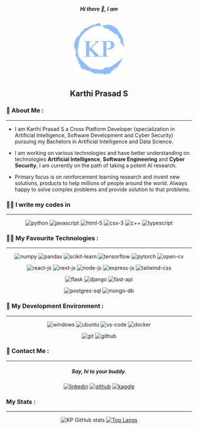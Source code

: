 <h5 align='center'> Hi there 👋, I am </h5>

<div align='center'>
<p align='center'>
  
 ![KP](https://github.com/karthi-prasad/assets/blob/main/KP.png)   
  
</p>

  <h2 align='center'>Karthi Prasad S</h2>
</div>

<h4 align='center'></h4>


###  :telescope:   About Me :
---

- I am Karthi Prasad S a Cross Platform Developer (specialization in Artificial Intelligence, Software Development and Cyber Security) pursuing my Bachelors in Artificial Intelligence and Data Science.

- I am working on various technologies and have better understanding on technologies **Artificial Intelligence**, **Software Engineering** and **Cyber Security**, I am currently on the path of taking a potent AI research. 

- Primary focus is on reinforcement learning research and invent new solutions, products to help millions of people around the world. Always happy to solve complex problems and provide solution to that problems.

### :technologist: I write my codes in
---

<div align='center'>
  
![python](https://camo.githubusercontent.com/314b3cbfef1fd5ba1499c31f41a8cc84ab036eb37427e0f28dbd2da4e619e95d/68747470733a2f2f696d672e736869656c64732e696f2f62616467652f707974686f6e2532302d2532333134333534432e7376673f267374796c653d666f722d7468652d6261646765266c6f676f3d707974686f6e266c6f676f436f6c6f723d676f6c64)
![javascript](https://camo.githubusercontent.com/5ed3d5630acc9992f2a8bdaa41e1e855ac06b7e06b3b57cbe4441c18ab3157dd/68747470733a2f2f696d672e736869656c64732e696f2f62616467652f6a6176617363726970742d2532334637444631452e7376673f267374796c653d666f722d7468652d6261646765266c6f676f3d6a617661736372697074266c6f676f436f6c6f723d626c61636b266c6162656c436f6c6f723d2532333030303030)
![html-5](https://camo.githubusercontent.com/5d3b0191832237fcbfc6d4497524e8bb547c6bfc9eafb738d5205c629d202067/68747470733a2f2f696d672e736869656c64732e696f2f62616467652f68746d6c352532302d2532334533344632362e7376673f267374796c653d666f722d7468652d6261646765266c6f676f3d68746d6c35266c6f676f436f6c6f723d7768697465)
![css-3](https://camo.githubusercontent.com/5ed492db9c79ad5990eda7dc80923377f0e7096b18a4d1e9b86c8987dc0e5aa5/68747470733a2f2f696d672e736869656c64732e696f2f62616467652f637373332532302d2532333135373242362e7376673f267374796c653d666f722d7468652d6261646765266c6f676f3d63737333266c6f676f436f6c6f723d7768697465)
![c++](https://camo.githubusercontent.com/9a7bd454ae6d1438ac3a1e37a5a379b5261554ffe8beb15d48dd3114e0b1fb81/68747470733a2f2f696d672e736869656c64732e696f2f62616467652f632b2b2532302d2532333030353939432e7376673f267374796c653d666f722d7468652d6261646765266c6f676f3d63253242253242266c6f676f436f6c6f723d7768697465)
![typescript](https://img.shields.io/badge/TYPESCRIPT-blue?style=for-the-badge&logo=Typescript&logoColor=white)

</div>

### :superhero_man: My Favourite Technologies :
---
<!-- Data Preprocessing Tools -->
<div align='center'>
  
  ![numpy](https://camo.githubusercontent.com/fb0d02c6b177498fa8f3c4f12185b1d8bff83ffd6685ba6a65822ee84417e63c/68747470733a2f2f696d672e736869656c64732e696f2f62616467652f4e756d70792d3031333232303f267374796c653d666f722d7468652d6261646765266c6f676f3d6e756d7079)
  ![pandas](https://camo.githubusercontent.com/42a4004cdd192057ed74224041176bc6bb5a79489026f3dba83f2099abd319c0/68747470733a2f2f696d672e736869656c64732e696f2f62616467652f50616e6461732d3133303635343f267374796c653d666f722d7468652d6261646765266c6f676f3d70616e646173)
  ![scikit-learn](https://camo.githubusercontent.com/acb8fc6fc12616617e6bfd2cd129ac4a2a2964b3f12c7e5abff49a4a203ce87b/68747470733a2f2f696d672e736869656c64732e696f2f62616467652f5363696b69742d2d4c6561726e2d2532333332393443373f267374796c653d666f722d7468652d6261646765266c6f676f3d7363696b69742d6c6561726e)
  ![tensorflow](https://camo.githubusercontent.com/4058e4719e56be216f2464f47def2f62540a0775acfde94a782f4e1aa9607db7/68747470733a2f2f696d672e736869656c64732e696f2f62616467652f54656e736f72466c6f772532302d2532334646364630302e7376673f267374796c653d666f722d7468652d6261646765266c6f676f3d54656e736f72466c6f77266c6f676f436f6c6f723d7768697465)
  ![pytorch](https://camo.githubusercontent.com/91068ee11a5b0e6d7ae251d84ebca159a5106528b9a9a755d5ebfa9a3491d684/68747470733a2f2f696d672e736869656c64732e696f2f62616467652f5079546f7263682d626c61636b3f267374796c653d666f722d7468652d6261646765266c6f676f3d7079746f726368266c6f676f436f6c6f723d726564)
  ![open-cv](https://camo.githubusercontent.com/33566a2949b4aa95765d5a7c20ec568be6688c5eb9df8af4d5315d76482bae2d/68747470733a2f2f696d672e736869656c64732e696f2f62616467652f6f70656e63762d25323377686974652e7376673f267374796c653d666f722d7468652d6261646765266c6f676f3d6f70656e6376266c6f676f436f6c6f723d7768697465) 
 
</div>

<!-- FrontEnd JavaScript -->
<div align='center'>
  
  ![react-js](https://camo.githubusercontent.com/b421bc7217bc0a99f2085197139a70b9e54f19975fd26ae5450744819fcb0815/68747470733a2f2f696d672e736869656c64732e696f2f62616467652f2d52656163744a732d3631444146423f6c6f676f3d7265616374266c6f676f436f6c6f723d7768697465267374796c653d666f722d7468652d6261646765)
  ![next-js](https://camo.githubusercontent.com/335bfdb8941e81035404469560bf43f6dab3f0f546e6597292037458cccf8a1e/68747470733a2f2f696d672e736869656c64732e696f2f62616467652f6e6578742e6a732d3030303030303f7374796c653d666f722d7468652d6261646765266c6f676f3d6e6578742e6a73266c6f676f436f6c6f723d7768697465)
  ![node-js](https://camo.githubusercontent.com/cc96d7d28a6ca21ddbb1f2521d751d375230ed840271e6a4c8694cf87cc60c14/68747470733a2f2f696d672e736869656c64732e696f2f62616467652f6e6f64652e6a732532302d2532333433383533442e7376673f267374796c653d666f722d7468652d6261646765266c6f676f3d6e6f64652e6a73266c6f676f436f6c6f723d7768697465)
  ![express-js](https://img.shields.io/badge/EXPRESS%20JS-black?style=for-the-badge&logo=Express&logoColor=white)
  ![tailwind-css](https://img.shields.io/badge/TAILWIND-blue?style=for-the-badge&logo=Tailwind%20css)

</div>

<!-- BackEnd Python -->
<div align='center'>
  
  ![flask](https://img.shields.io/badge/FLASK-grey?style=for-the-badge&logo=Flask&logoColor=white)
  ![django](https://img.shields.io/badge/Django-darkgreen?style=for-the-badge&logo=Django&logoColor=white)
  ![fast-api](https://img.shields.io/badge/FAST%20API-white?style=for-the-badge&logo=FastAPI)

</div>

<!-- Databases -->
<div align='center'>
  
  ![postgres-sql](https://img.shields.io/badge/Postgres-%230064a5?style=for-the-badge&logo=Postgresql&logoColor=darkblue)
  ![mongo-db](https://img.shields.io/badge/MongoDB-darkgreen?style=for-the-badge&logo=MongoDB)
  
</div>

### :ninja: My Development Environment :
---

<!-- Development Tools -->
<div align='center'>

![windows](https://img.shields.io/badge/Windows-blue?style=for-the-badge&logo=Windows)
 ![ubuntu](https://img.shields.io/badge/Ubuntu-orange?style=for-the-badge&logo=Ubuntu&logoColor=%23E95420)
 ![vs-code](https://img.shields.io/badge/VS%20CODE-blue?style=for-the-badge&logo=Visual%20Studio%20Code)
 ![docker](https://img.shields.io/badge/Docker-blue?style=for-the-badge&logo=Docker)
 
</div>

<!-- Version control Tools -->
<div align='center'>

  ![git](https://img.shields.io/badge/git-orange?style=for-the-badge&logo=Git)
  ![github](https://img.shields.io/badge/github-black?style=for-the-badge&logo=Github)

 </div>
 
 ### 	:raising_hand: Contact Me :
 ---
 
 <!-- Social Media -->
 <div align='center'>
  
  <h5> Say, hi to your buddy. </h5>
  
  [![linkedin](https://img.shields.io/badge/LinkedIn-blue?style=for-the-badge&logo=LinkedIn (LinkedIn))][1]
  [![github](https://img.shields.io/badge/Github-black?style=for-the-badge&logo=Github (Github))][2]
  [![kaggle](https://img.shields.io/badge/Kaggle-blue?style=for-the-badge&logo=Kaggle (Kaggle))][3]
  
  
 </div>
 
 [1]: https://www.linkedin.com/in/karthi-prasad-s-85b159227/
 [2]: https://github.com/karthi-prasad77
 [3]: https://kaggle.com/

### My Stats :
---

<div align='center'>
  
  ![KP GitHub stats](https://github-readme-stats.vercel.app/api?username=Karthi-Prasad77&show_icons=true&theme=tokyonight)
  [![Top Langs](https://github-readme-stats.vercel.app/api/top-langs/?username=Karthi-Prasad77&layout=compact&theme=tokyonight)](https://github.com/anuraghazra/github-readme-stats)

</div>

